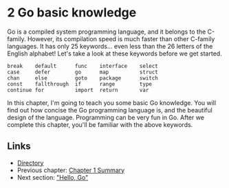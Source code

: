 # 2 Go basic knowledge

Go is a compiled system programming language, and it belongs to the C-family. However, its compilation speed is much faster than other C-family languages. It has only 25 keywords... even less than the 26 letters of the English alphabet! Let's take a look at these keywords before we get started.

	break    default      func    interface    select
	case     defer        go      map          struct
	chan     else         goto    package      switch
	const    fallthrough  if      range        type
	continue for          import  return       var
	
In this chapter, I'm going to teach you some basic Go knowledge. You will find out how concise the Go programming language is, and the beautiful design of the language. Programming can be very fun in Go. After we complete this chapter, you'll be familiar with the above keywords.

## Links

- [Directory](build-web-application-with-golang-en.md)
- Previous chapter: [Chapter 1 Summary](myBrain/ЯП%20и%20не%20только/go.md/en/01.5.md)
- Next section: ["Hello, Go"](myBrain/ЯП%20и%20не%20только/go.md/en/02.1.md)
